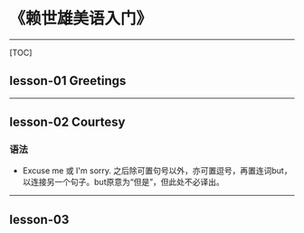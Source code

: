 # 《赖世雄美语入门》

---

[TOC]

## lesson-01 Greetings


----------

## lesson-02 Courtesy

### 语法

- Excuse me 或 I'm sorry. 之后除可置句号以外，亦可置逗号，再置连词but，以连接另一个句子。but原意为“但是”，但此处不必译出。

----------

## lesson-03 